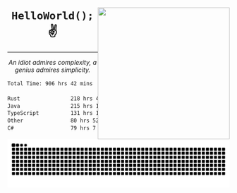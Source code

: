 <div text-align="center">
    <img src="https://i.imgur.com/h1q15Kt.gife" align="right" width="299" height="299">
    <h1 align="center"><code>HelloWorld();</code> ✌️</h1>
    <hr>
    <p align="center"><i>An idiot admires complexity, a genius admires simplicity.</i></p>
</div>

<!--START_SECTION:waka-->

```txt
Total Time: 906 hrs 42 mins

Rust                218 hrs 4 mins  █████▓░░░░░░░░░░░░░░░░░░░   22.08 %
Java                215 hrs 15 mins █████▒░░░░░░░░░░░░░░░░░░░   21.80 %
TypeScript          131 hrs 12 mins ███▒░░░░░░░░░░░░░░░░░░░░░   13.29 %
Other               80 hrs 52 mins  ██░░░░░░░░░░░░░░░░░░░░░░░   08.19 %
C#                  79 hrs 7 mins   ██░░░░░░░░░░░░░░░░░░░░░░░   08.01 %
```

<!--END_SECTION:waka-->

<picture>
  <source media="(prefers-color-scheme: dark)" srcset="https://raw.githubusercontent.com/Somfic/Somfic/main/github-contribution-grid-snake-dark.svg">
  <source media="(prefers-color-scheme: light)" srcset="https://raw.githubusercontent.com/Somfic/Somfic/main/github-contribution-grid-snake.svg">
  <img alt="github contribution grid snake animation" src="https://raw.githubusercontent.com/Somfic/Somfic/main/github-contribution-grid-snake.svg">
</picture>
